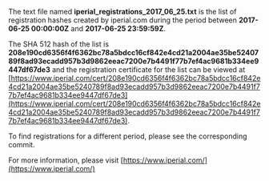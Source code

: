 The text file named **iperial_registrations_2017_06_25.txt** is the list of registration hashes created by iperial.com during the period between **2017-06-25 00:00:00Z** and **2017-06-25 23:59:59Z**.

The SHA 512 hash of the list is **208e190cd6356f4f6362bc78a5bdcc16cf842e4cd21a2004ae35be5240789f8ad93ecadd957b3d9862eeac7200e7b4491f77b7ef4ac9681b334ee9447df67de3** and the registration certificate for the list can be viewed at [https://www.iperial.com/cert/208e190cd6356f4f6362bc78a5bdcc16cf842e4cd21a2004ae35be5240789f8ad93ecadd957b3d9862eeac7200e7b4491f77b7ef4ac9681b334ee9447df67de3](https://www.iperial.com/cert/208e190cd6356f4f6362bc78a5bdcc16cf842e4cd21a2004ae35be5240789f8ad93ecadd957b3d9862eeac7200e7b4491f77b7ef4ac9681b334ee9447df67de3).

To find registrations for a different period, please see the corresponding commit.

For more information, please visit [https://www.iperial.com/](https://www.iperial.com/)

